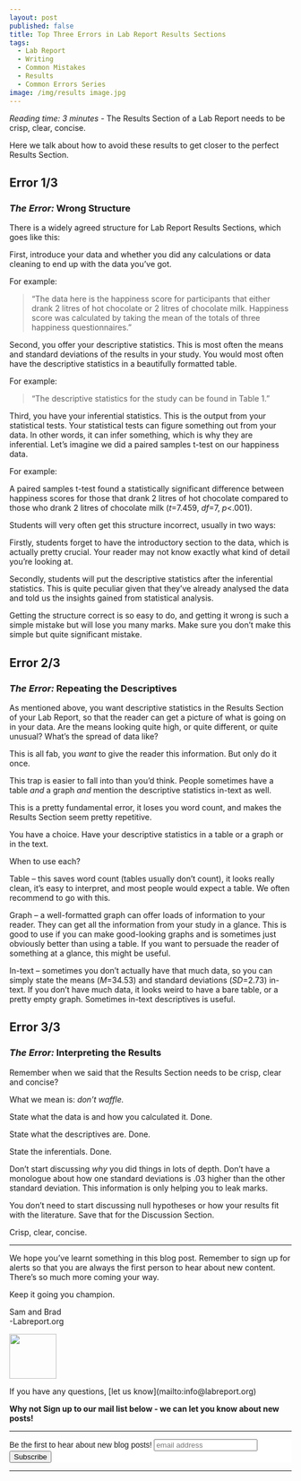 ```yaml
---
layout: post
published: false
title: Top Three Errors in Lab Report Results Sections
tags:
  - Lab Report
  - Writing
  - Common Mistakes
  - Results
  - Common Errors Series
image: /img/results image.jpg
---
```

_Reading time: 3 minutes_ - The Results Section of a Lab Report needs to be crisp, clear, concise.

Here we talk about how to avoid these results to get closer to the perfect Results Section.

 
## **Error 1/3**
### *The Error:* Wrong Structure
 
There is a widely agreed structure for Lab Report Results Sections, which goes like this:

First, introduce your data and whether you did any calculations or data cleaning to end up with the data you’ve got.

For example:

> “The data here is the happiness score for participants that either drank 2 litres of hot chocolate or 2 litres of chocolate milk. Happiness score was calculated by taking the mean of the totals of three happiness questionnaires.”

Second, you offer your descriptive statistics. This is most often the means and standard deviations of the results in your study. You would most often have the descriptive statistics in a beautifully formatted table.

For example:

> “The descriptive statistics for the study can be found in Table 1.”

Third, you have your inferential statistics. This is the output from your statistical tests. Your statistical tests can figure something out from your data. In other words, it can infer something, which is why they are inferential. Let’s imagine we did a paired samples t-test on our happiness data.

For example:

A paired samples t-test found a statistically significant difference between happiness scores for those that drank 2 litres of hot chocolate compared to those who drank 2 litres of chocolate milk (_t_=7.459, _df_=7, _p_<.001).

Students will very often get this structure incorrect, usually in two ways:

Firstly, students forget to have the introductory section to the data, which is actually pretty crucial. Your reader may not know exactly what kind of detail you’re looking at.

Secondly, students will put the descriptive statistics after the inferential statistics. This is quite peculiar given that they’ve already analysed the data and told us the insights gained from statistical analysis.

Getting the structure correct is so easy to do, and getting it wrong is such a simple mistake but will lose you many marks. Make sure you don’t make this simple but quite significant mistake.


 
## **Error 2/3**
### *The Error:* Repeating the Descriptives
 
As mentioned above, you want descriptive statistics in the Results Section of your Lab Report, so that the reader can get a picture of what is going on in your data. Are the means looking quite high, or quite different, or quite unusual? What’s the spread of data like?

This is all fab, you _want_ to give the reader this information. But only do it once.

This trap is easier to fall into than you’d think. People sometimes have a table _and_ a graph _and_ mention the descriptive statistics in-text as well.

This is a pretty fundamental error, it loses you word count, and makes the Results Section seem pretty repetitive.

You have a choice. Have your descriptive statistics in a table or a graph or in the text.

When to use each?

Table – this saves word count (tables usually don’t count), it looks really clean, it’s easy to interpret, and most people would expect a table. We often recommend to go with this.

Graph – a well-formatted graph can offer loads of information to your reader. They can get all the information from your study in a glance. This is good to use if you can make good-looking graphs and is sometimes just obviously better than using a table. If you want to persuade the reader of something at a glance, this might be useful.

In-text – sometimes you don’t actually have that much data, so you can simply state the means (_M_=34.53) and standard deviations (_SD_=2.73) in-text. If you don’t have much data, it looks weird to have a bare table, or a pretty empty graph. Sometimes in-text descriptives is useful.
 

 
## **Error 3/3**
### *The Error:* Interpreting the Results
 
Remember when we said that the Results Section needs to be crisp, clear and concise?

What we mean is: _don’t waffle._

State what the data is and how you calculated it. Done.

State what the descriptives are. Done.

State the inferentials. Done.

Don’t start discussing _why_ you did things in lots of depth. Don’t have a monologue about how one standard deviations is .03 higher than the other standard deviation. This information is only helping you to leak marks. 

You don’t need to start discussing null hypotheses or how your results fit with the literature. Save that for the Discussion Section.

Crisp, clear, concise.




--- 

We hope you’ve learnt something in this blog post. Remember to sign up for alerts so that you are always the first person to hear about new content. There’s so much more coming your way.

Keep it going you champion.

Sam and Brad  
-Labreport.org  
<p style="text-align: left;"><img src="https://s-ashcroft.github.io/img/avatar-icon.png" alt="" width="84" height="80" /></p>  
If you have any questions, [let us know](mailto:info@labreport.org)

 
**Why not Sign up to our mail list below - we can let you know about new posts!**

---

<!-- Begin Mailchimp Signup Form -->
<link href="//cdn-images.mailchimp.com/embedcode/horizontal-slim-10_7.css" rel="stylesheet" type="text/css">
<style type="text/css">
	#mc_embed_signup{background:#fff; clear:left; font:14px Helvetica,Arial,sans-serif; width:100%;}
	/* Add your own Mailchimp form style overrides in your site stylesheet or in this style block.
	   We recommend moving this block and the preceding CSS link to the HEAD of your HTML file. */
</style>
<div id="mc_embed_signup">
<form action="https://Org.us20.list-manage.com/subscribe/post?u=7d4ac3d81a475c6d44aa19c58&amp;id=6ef2deec11" method="post" id="mc-embedded-subscribe-form" name="mc-embedded-subscribe-form" class="validate" target="_blank" novalidate>
    <div id="mc_embed_signup_scroll">
	<label for="mce-EMAIL">Be the first to hear about new blog posts!</label>
	<input type="email" value="" name="EMAIL" class="email" id="mce-EMAIL" placeholder="email address" required>
    <!-- real people should not fill this in and expect good things - do not remove this or risk form bot signups-->
    <div style="position: absolute; left: -5000px;" aria-hidden="true"><input type="text" name="b_7d4ac3d81a475c6d44aa19c58_6ef2deec11" tabindex="-1" value=""></div>
    <div class="clear"><input type="submit" value="Subscribe" name="subscribe" id="mc-embedded-subscribe" class="button"></div>
    </div>
</form>
</div>

<!--End mc_embed_signup-->

---
